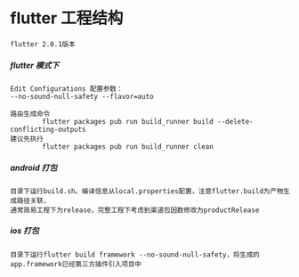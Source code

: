 # flutter 工程结构

    flutter 2.0.1版本

##### flutter 模式下

    Edit Configurations 配置参数：
    --no-sound-null-safety --flavor=auto

    路由生成命令
            flutter packages pub run build_runner build --delete-conflicting-outputs
    建议先执行
            flutter packages pub run build_runner clean

##### android 打包

    目录下运行build.sh。编译信息从local.properties配置，注意flutter.build为产物生成路径关联，
    通常简易工程下为release，完整工程下考虑到渠道包因数修改为productRelease

##### ios 打包

    目录下运行flutter build framework --no-sound-null-safety，将生成的app.framework已经第三方插件引入项目中
